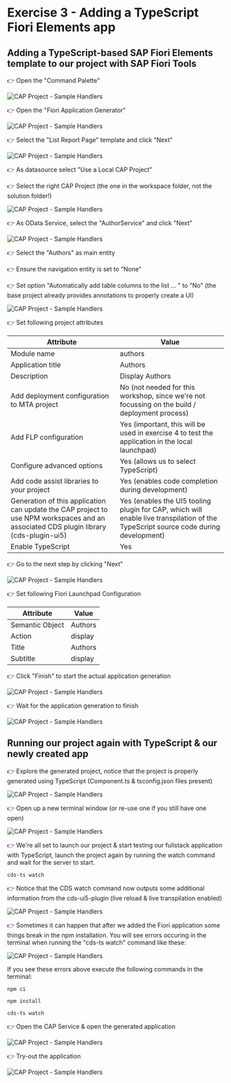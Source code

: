 # Exercise 3 - Adding a TypeScript Fiori Elements app

## Adding a TypeScript-based SAP Fiori Elements template to our project with SAP Fiori Tools

👉 Open the "Command Palette"

![CAP Project - Sample Handlers](images/1.png)

👉 Open the "Fiori Application Generator"

![CAP Project - Sample Handlers](images/2.png)

👉 Select the "List Report Page" template and click "Next"

![CAP Project - Sample Handlers](images/3.png)

👉 As datasource select "Use a Local CAP Project"

👉 Select the right CAP Project (the one in the workspace folder, not the solution folder!)

![CAP Project - Sample Handlers](images/4.png)

👉 As OData Service, select the "AuthorService" and click "Next"

![CAP Project - Sample Handlers](images/5.png)

👉 Select the "Authors" as main entity

👉 Ensure the navigation entity is set to "None"

👉 Set option "Automatically add table columns to the list ... " to "No" (the base project already provides annotations to properly create a UI)

![CAP Project - Sample Handlers](images/6.png)

👉 Set following project attributes

| Attribute | Value |
| -------- | ------- |
| Module name | authors |
| Application title | Authors |
| Description | Display Authors |
| Add deployment configuration to MTA project | No (not needed for this workshop, since we're not focussing on the build / deployment process) |
| Add FLP configuration | Yes (important, this will be used in exercise 4 to test the application in the local launchpad) |
| Configure advanced options | Yes (allows us to select TypeScript) |
| Add code assist libraries to your project | Yes (enables code completion during development) |
| Generation of this application can update the CAP project to use NPM workspaces and an associated CDS plugin library (cds-plugin-ui5) | Yes (enables the UI5 tooling plugin for CAP, which will enable live transpilation of the TypeScript source code during development) |
| Enable TypeScript | Yes |

👉 Go to the next step by clicking "Next"

![CAP Project - Sample Handlers](images/7.png)

👉 Set following Fiori Launchpad Configuration

| Attribute | Value |
| -------- | ------- |
| Semantic Object | Authors |
| Action | display |
| Title | Authors |
| Subtitle | display |

👉 Click "Finish" to start the actual application generation

![CAP Project - Sample Handlers](images/8.png)

👉 Wait for the application generation to finish

![CAP Project - Sample Handlers](images/9.png)

## Running our project again with TypeScript & our newly created app

👉 Explore the generated project, notice that the project is properly generated using TypeScript (Component.ts & tsconfig.json files present)

![CAP Project - Sample Handlers](images/10.png)

👉 Open up a new terminal window (or re-use one if you still have one open)

![CAP Project - Sample Handlers](images/11.png)

👉  We're all set to launch our project & start testing our fullstack application with TypeScript, launch the project again by running the watch command and wait for the server to start.

    cds-ts watch

👉 Notice that the CDS watch command now outputs some additional information from the cds-ui5-plugin (live reload & live transpilation enabled)

![CAP Project - Sample Handlers](images/12.png)

👉 Sometimes it can happen that after we added the Fiori application some things break in the npm installation. You will see errors occuring in the terminal when running the "cds-ts watch" command like these:

![CAP Project - Sample Handlers](images/15.png)

If you see these errors above execute the following commands in the terminal:

    npm ci

    npm install

    cds-ts watch
    
👉 Open the CAP Service & open the generated application

![CAP Project - Sample Handlers](images/13.png)

👉 Try-out the application

![CAP Project - Sample Handlers](images/14.png)